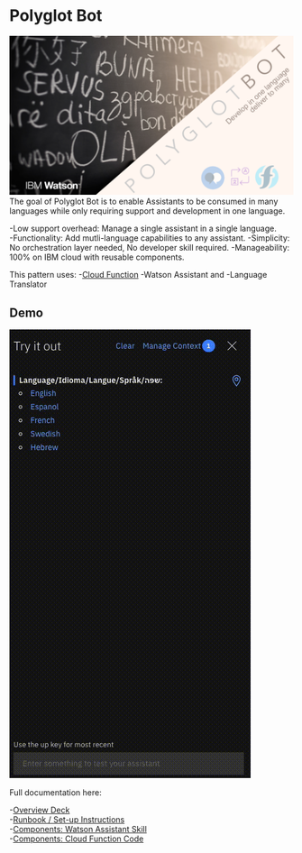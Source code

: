 # Polyglot Bot
![translator-bot](/images/polyglot_bot_main.png)
The goal of Polyglot Bot is to enable Assistants to be consumed in many languages while only requiring support and development in one language. 

-Low support overhead: Manage a single assistant in a single language.  
-Functionality: Add mutli-language capabilities to any assistant.
-Simplicity: No orchestration layer needed, No developer skill required.
-Manageability: 100% on IBM cloud with reusable components.

This pattern uses:
-[Cloud Function](https://cloud.ibm.com/docs/openwhisk) 
-Watson Assistant and 
-Language Translator 
## Demo

![translator-bot](/images/translator-bot.gif)

Full documentation here: 

-[Overview Deck](https://github.com/Christophercrane/Polyglot-Bot/blob/master/Overview_Deck_Polyglot_bot.pdf)  
-[Runbook / Set-up Instructions](https://github.com/Christophercrane/Polyglot-Bot/blob/master/Playbook_for_Polyglot_bot.pdf)  
-[Components: Watson Assistant Skill](https://github.com/Christophercrane/Polyglot-Bot/blob/master/skill-Polyglot-Bot.json)  
-[Components: Cloud Function Code](https://github.com/Christophercrane/Polyglot-Bot/blob/master/polyglotbot.zip)  
